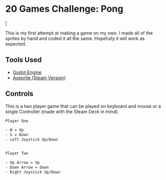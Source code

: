 # 20 Games Challenge: Pong

[!](https://raw.githubusercontent.com/cfultz/20GamesChallengePong/main/assets/splash.png)


This is my first attempt at making a game on my own. I made all of the sprites by hand and coded it all the same. Hopefully it will work as expected.


## Tools Used
* [Godot Engine](https://godotengine.org)
* [Aseprite (Steam Version)](https://github.com/aseprite/aseprite)

## Controls

This is a two player game that can be played on keyboard and mouse or a single Controller (made with the Steam Deck in mind). 

```bash
Player One 

- W = Up
- S = Down
- Left Joystick Up/Down


Player Two

- Up Arrow = Up
- Down Arrow = Down
- Right Joystick Up/Down
```
